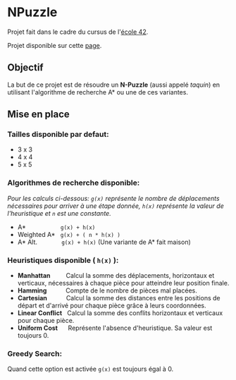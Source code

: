 # NPuzzle

Projet fait dans le cadre du cursus de l'[école 42](https://www.42.fr/).

Projet disponible sur cette [page](https://akraysno.github.io/n-puzzle/).

## Objectif

La but de ce projet est de résoudre un **N-Puzzle** (aussi appelé *taquin*) en utilisant l'algorithme de recherche A* ou une de ces variantes.

## Mise en place

### Tailles disponible par defaut:
- 3 x 3
- 4 x 4
- 5 x 5

### Algorithmes de recherche disponible:
*Pour les calculs ci-dessous: `g(x)` représente le nombre de déplacements nécessaires pour arriver à une étape donnée, `h(x)` représente la valeur de l'heuristique et `n` est une constante.*
- A* &nbsp;&nbsp;&nbsp;&nbsp;&nbsp;&nbsp;&nbsp;&nbsp;&nbsp;&nbsp;&nbsp;&nbsp;&nbsp;&nbsp;&nbsp;&nbsp;&nbsp;&nbsp;&nbsp;`g(x) + h(x)`
- Weighted A* &nbsp;&nbsp;`g(x) + ( n * h(x) )`
- A* Alt. &nbsp;&nbsp;&nbsp;&nbsp;&nbsp;&nbsp;&nbsp;&nbsp;&nbsp;&nbsp;&nbsp;&nbsp;&nbsp;`g(x) + h(x)` (Une variante de A* fait maison)

### Heuristiques disponible ( `h(x)` ):
- **Manhattan** &nbsp;&nbsp;&nbsp;&nbsp;&nbsp;&nbsp;&nbsp; Calcul la somme des déplacements, horizontaux et verticaux, nécessaires à chaque pièce pour atteindre leur position finale.
- **Hamming** &nbsp;&nbsp;&nbsp;&nbsp;&nbsp;&nbsp;&nbsp;&nbsp;&nbsp; Compte de le nombre de pièces mal placées.
- **Cartesian** &nbsp;&nbsp;&nbsp;&nbsp;&nbsp;&nbsp;&nbsp;&nbsp;&nbsp; Calcul la somme des distances entre les positions de départ et d'arrivé pour chaque pièce grâce à leurs coordonnées.
- **Linear Conflict** &nbsp; Calcul la somme des conflits horizontaux et verticaux pour chaque pièce.
- **Uniform Cost** &nbsp;&nbsp;&nbsp;&nbsp; Représente l'absence d'heuristique. Sa valeur est toujours 0.

### Greedy Search:
Quand cette option est activée `g(x)` est toujours égal à 0.